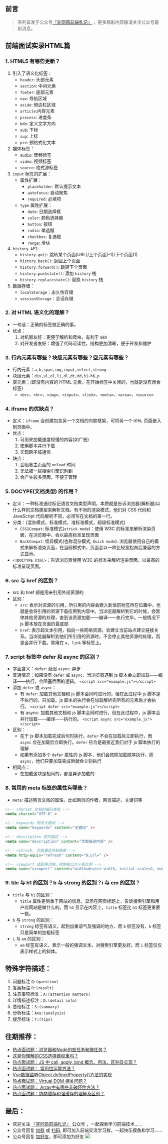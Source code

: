 ## 前言
>   系列首发于公众号[『非同质前端札记』](https://mp.weixin.qq.com/s?__biz=MzkyOTI2MzE0MQ==&mid=2247485576&idx=1&sn=5ddfe93f427f05f5d126dead859d0dc8&chksm=c20d73c2f57afad4bbea380dfa1bcc15367a4cc06bf5dd0603100e8bd7bb317009fa65442cdb&token=1071012447&lang=zh_CN#rd) ，更多精彩内容敬请关注公众号最新消息。
## 前端面试实录HTML篇
### 1. HTML5 有哪些更新？
1.  引入了语义化标签：
    -   `header`: 头部元素
    -   `section`: 中间元素
    -   `footer`: 底部元素
    -   `nav`: 导航区域
    -   `aside`: 侧边栏区域
    -   `article`:内容元素
    -   `process`: 进度条
    -   `bdo`: 定义文字方向
    -   `sub`: 下标
    -   `sup`: 上标
    -   `pre`: 预格式化文本
2.  媒体标签：
    -   `audio`: 音频标签
    -   `video`: 视频标签
    -   `source`: 格式源标签
3.  `input` 标签的扩展：
    -   属性扩展：
        -   `placeholder`: 默认提示文本
        -   `autofocus`: 自动聚焦
        -   `required`: 必填项
    -   `type` 属性扩展：
        -   `date`: 日期选择框
        -   `color`: 颜色选择器
        -   `button`: 按钮
        -   `radio`: 单选框
        -   `checkbox`: 复选框
        -   `range`: 滑块
4.  `history API`:
    -   `history.go()`: 跳转某个页面(URL)/上个页面(-1)/下个页面(1)
    -   `history.back()`: 返回上个页面
    -   `history.forward()`: 跳转下个页面
    -   `history.pushstate()`: 添加 `history` 栈
    -   `history.replacestate()`: 替换 `history` 栈
5.  数据存储：
    -   `localStorage`：永久性存储
    -   `sessionStorage`：会话存储

### 2. 对 HTML 语义化的理解？
-   一句话：正确的标签做正确的事。
-   优点：
    1.  对机器友好：更便于解析和爬虫，有利于 `SEO`
    2.  对开发者友好：增强了代码可读性，结构更加清晰，便于开发和维护

### 3. 行内元素有哪些？块级元素有哪些？空元素有哪些？
-   行内元素：`a,b,span,img,input,select,strong`
-   块级元素：`div,ul,ol,li,dl,dt,dd,h1~h6,p`
-   空元素：(即没有内容的 HTML 元素，在开始标签中关闭的，也就是没有闭合标签)
    -   `<br>`、`<hr>`、`<img>`、`<input>`、`<link>`、`<meta>`、`<area>`、`<source>`

### 4. iframe 的优缺点？
-   定义：`iframe` 会创建包含另一个文档的内联框架，可将另一个 `HTML` 页面嵌入到页面中。
-   优点：
    1.  可用来加载速度较慢的内容(如广告)
    2.  使用脚本并行下载
    3.  实现跨子域通信
-   缺点：
    1.  会阻塞主页面的 `onload` 时间
    2.  无法被一些搜索引擎识别到
    3.  会产生较多页面，不便于管理

### 5. DOCYPE(文档类型) 的作用？
-   定义：一种标准通过标记语言文档类型声明，本质就是告诉浏览器(解析器)以什么样的文档类型来解析文档。有不同的渲染模式，他们对 CSS 代码和 JavaScript 代码解析不同，必须写在文档的第一行。
-   分类：(混杂模式，标准模式，准标准模式，超级标准模式)
    -   `CSS1Compat`: 标准模式(`strick mode`)：使用 W3C 的标准来解析渲染页面，在浏览器中，会以最高标准呈现页面
    -   `BackCompat`: 怪异模式(也称混杂模式, `Quick mode`): 浏览器使用自己的模式来解析渲染页面，在当前模式中，页面会以一种比较宽松向后兼容的方式显示。
-   `<!DOCTYPE html>`：告诉浏览器使用 W3C 的标准来解析渲染页面，以最高的标准呈现页面。

### 6. src 与 href 的区别？
-   src 和 href 都是用来引用外部资源的
-   区别：
    -   `src`: 表示对资源的引用，所引用的内容会嵌入到当前标签所在位置中，也就是会将引用的资源下载应用到内容中。当浏览器解析到它的时候，会暂停其他资源的处理，直到该资源加载——编译——执行完毕。一般情况下 js 脚本放在页面的最底部
    -   `href`: 表示超文本引用，指向一些网络资源，会建立当前站点建立链接关系。当浏览器解析到他们所引用的资源时，不会停止其他资源的处理，而是会并行下载。常用在 `a, link` 等标签上。

### 7. script 标签中 defer 和 async 的区别？
-   字面含义：`defer`: 延迟 `async`: 异步
-   普通情况：如果没有 `defer` 或 `async`，当浏览器遇到 js 脚本会立即加载——编译——执行，会阻塞后面的逻辑。
    `<script src="example.js"></script>`
-   添加 `defer` 或 `async`：
    -   有 `defer`: 加载其他文档和 js 脚本会同时进行的，但在此过程中 js 脚本是不执行的，只加载。js 脚本的执行会在加载解析完所有的元素后才会执行。
        `<script defer src="example.js"></script>`
    -   有 async: 加载其他文档和 js 脚本会同时进行，但在此过程中，js 脚本会并行加载——编译——执行的。
        `<script async src="example.js"></script>`
-   区别：
    -   在于 js 脚本加载完成后何时执行，`defer` 不会在加载后立即执行，而 `async` 会在加载后立即执行。`defer` 符合是最接近我们对于 js 脚本执行的理解
    -   如果有添加多个 `defer` 属性的 js 脚本，他们会按照加载顺序执行，而 `async`，他们只要加载完成后就会立刻执行
-   相同点：
    -   在加载这块是相同的，都是异步加载的

### 8. 常用的 meta 标签的属性有哪些？
-   `meta`: 描述网页文档的属性，比如网页的作者，网页描述，关键词等
```html
<!-- charset 文档的编码类型 -->
<meta charset="UTF-8" >

<!-- keywords 网页关键词 -->
<meta name="keywords" content="关键词" />

<!-- description 网页描述 -->
<meta name="description" content="页面描述内容" />

<!-- refresh, 页面重定向和刷新 -->
<meta http-equiv="refresh" content="0;url=" />

<!-- viewport 适配移动端，控制视口大小和比例 -->
<meta name="viewport" content="width=device-width, initial-scale=1, maximum-scale=1">
```

### 9. tile 与 h1 的区别？b 与 strong 的区别？i 与 em 的区别？
-   `title` 与 `h1` 的区别：
    -   `title` 属性更侧重于网站的信息，显示在网页标题上，告诉搜索引擎和用户此网站是做什么的。而 `h1` 显示在内容上，`title` 标签比 `h1` 标签更重要一些。
-   `b` 与 `strong` 的区别：
    -   `strong` 标签有语义，起到加重语气及强调的地方，而 `b` 标签没有，`b` 标签只是简单的加粗标签
-   `i` 与 `em` 的区别：
    -   `em` 标签有语义，表示一般的强调文本，对搜索引擎更友好。而 `i` 标签仅仅表示样式上的斜体。


## 特殊字符描述：
1. 问题标注 `Q:(question)`
2. 答案标注 `R:(result)`
3. 注意事项标准：`A:(attention matters)`
4. 详情描述标注：`D:(detail info)`
5. 总结标注：`S:(summary)`
6. 分析标注：`Ana:(analysis)`
7. 提示标注：`T:(tips)`
## 往期推荐：
-   [热点面试题：浏览器和Node的宏任务和微任务？](https://mp.weixin.qq.com/s/U3fgBOtvc9_MbJbMA_Pdqw)
-   [这是你理解的CSS选择器权重吗？](https://mp.weixin.qq.com/s/6W3dcwcsBURGxYD9AeBeWA)
-   [热点面试题：JS 中 call, apply, bind 概念、用法、区别及实现？](https://mp.weixin.qq.com/s/v9eYEpwpzXazXm7pLTkDhw)
-   [热点面试题： 常用位运算方法？](https://mp.weixin.qq.com/s/gn4sBeM6luE_b6jaAZOgyQ)
-   [Vue数据监听Object.definedProperty()方法的实现](https://mp.weixin.qq.com/s/1inW5dSZv26eJTC39REMdg)
-   [热点面试题：Virtual DOM 相关问题？](https://mp.weixin.qq.com/s/s3BBhTH9g2OrtOpyJ4tzbQ)
-   [热点面试题： Array中有哪些非破坏性方法？](https://mp.weixin.qq.com/s/a0gd3wQ-bqYpDVfFGJP8Ew)
-   [热点面试题：协商缓存和强缓存的理解及区别？](https://mp.weixin.qq.com/s/Zht9WL8mzW7-uOi49vcgzQ)
## 最后：
-   欢迎关注 [『非同质前端札记』](https://mp.weixin.qq.com/s?__biz=MzkyOTI2MzE0MQ==&mid=2247485576&idx=1&sn=5ddfe93f427f05f5d126dead859d0dc8&chksm=c20d73c2f57afad4bbea380dfa1bcc15367a4cc06bf5dd0603100e8bd7bb317009fa65442cdb&token=1071012447&lang=zh_CN#rd) 公众号 ，一起探索学习前端技术......
-   公众号回复 [加群](https://mp.weixin.qq.com/s?__biz=MzkyOTI2MzE0MQ==&mid=2247485576&idx=1&sn=5ddfe93f427f05f5d126dead859d0dc8&chksm=c20d73c2f57afad4bbea380dfa1bcc15367a4cc06bf5dd0603100e8bd7bb317009fa65442cdb&token=1071012447&lang=zh_CN#rd) 或 [扫码](https://mp.weixin.qq.com/s?__biz=MzkyOTI2MzE0MQ==&mid=2247485576&idx=1&sn=5ddfe93f427f05f5d126dead859d0dc8&chksm=c20d73c2f57afad4bbea380dfa1bcc15367a4cc06bf5dd0603100e8bd7bb317009fa65442cdb&token=1071012447&lang=zh_CN#rd), 即可加入前端交流学习群，一起快乐摸鱼和学习......
-   公众号回复 [加好友](https://mp.weixin.qq.com/s?__biz=MzkyOTI2MzE0MQ==&mid=2247485576&idx=1&sn=5ddfe93f427f05f5d126dead859d0dc8&chksm=c20d73c2f57afad4bbea380dfa1bcc15367a4cc06bf5dd0603100e8bd7bb317009fa65442cdb&token=1071012447&lang=zh_CN#rd)，即可添加为好友
![](https://soo.run/13bdt)
